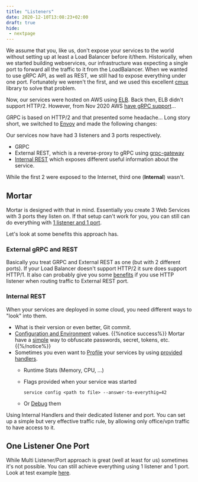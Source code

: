 ```yaml
---
title: "Listeners"
date: 2020-12-10T13:08:23+02:00
draft: true
hide:
 - nextpage
---
```


We assume that you, like us, don't expose your services to the world without setting up at least a Load Balancer before it/them.
Historically, when we started building webservices, our infrastructure was expecting a single port to forward all the traffic to it from the LoadBalancer.
When we wanted to use gRPC API, as well as REST, we still had to expose everything under one port.
Fortunately we weren't the first, and we used this excellent [cmux](https://github.com/soheilhy/cmux) library to solve that problem.

Now, our services were hosted on AWS using [ELB](https://docs.aws.amazon.com/elasticloadbalancing/latest/classic/elb-listener-config.html).
Back then, ELB didn't support HTTP/2. However, from Nov 2020 AWS [have gRPC support](https://aws.amazon.com/blogs/aws/new-application-load-balancer-support-for-end-to-end-http-2-and-grpc/)...

GRPC is based on HTTP/2 and that presented some headache... Long story short, we switched to [Envoy](https://www.envoyproxy.io/) and made the following changes:

Our services now have had 3 listeners and 3 ports respectively.

- GRPC
- External REST, which is a reverse-proxy to gRPC using [grpc-gateway](https://github.com/grpc-ecosystem/grpc-gateway)
- [Internal REST](#internal-rest) which exposes different useful information about the service.

While the first 2 were exposed to the Internet, third one (**Internal**) wasn't.

## Mortar

Mortar is designed with that in mind. Essentially you create 3 Web Services with 3 ports they listen on.
If that setup can't work for you, you can still can do everything with [1 listener and 1 port](#one-listener-one-port).

Let's look at some benefits this approach has.

### External gRPC and REST

Basically you treat GRPC and External REST as one (but with 2 different ports).
If your Load Balancer doesn't support HTTP/2 it sure does support HTTP/1.
It also can probably give you some [benefits](https://docs.aws.amazon.com/elasticloadbalancing/latest/application/load-balancer-listeners.html#listener-configuration) if you use HTTP listener when routing traffic to External REST port.

### Internal REST

When your services are deployed in some cloud, you need different ways to "look" into them.

- What is their version or even better, Git commit.
- [Configuration and Environment](https://github.com/go-masonry/mortar/blob/master/handlers/self.go#L48) values.
    {{%notice success%}} Mortar have a [simple](https://github.com/go-masonry/mortar/blob/master/handlers/self.go#L65) way to obfuscate passwords, secret, tokens, etc.{{%/notice%}}
- Sometimes you even want to [Profile](https://golang.org/pkg/net/http/pprof/) your services by using [provided handlers](https://github.com/go-masonry/mortar/blob/master/handlers/profile.go#L15).
    - Runtime Stats (Memory, CPU, ...)
    - Flags provided when your service was started

        ```shell
        service config <path to file> --answer-to-everythig=42
        ```

    - Or [Debug](https://github.com/go-masonry/mortar/blob/master/handlers/debug.go#L45) them

Using Internal Handlers and their dedicated listener and port. You can set up a simple but very effective traffic rule,
 by allowing only office/vpn traffic to have access to it.

## One Listener One Port

While Multi Listener/Port approach is great (well at least for us) sometimes it's not possible.
You can still achieve everything using 1 listener and 1 port.
Look at test example [here](https://github.com/go-masonry/mortar/blob/master/http/server/oneport_test.go).
